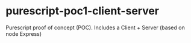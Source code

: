 # purescript-poc1-client-server
Purescript proof of concept (POC). Includes a Client + Server (based on node Express)
